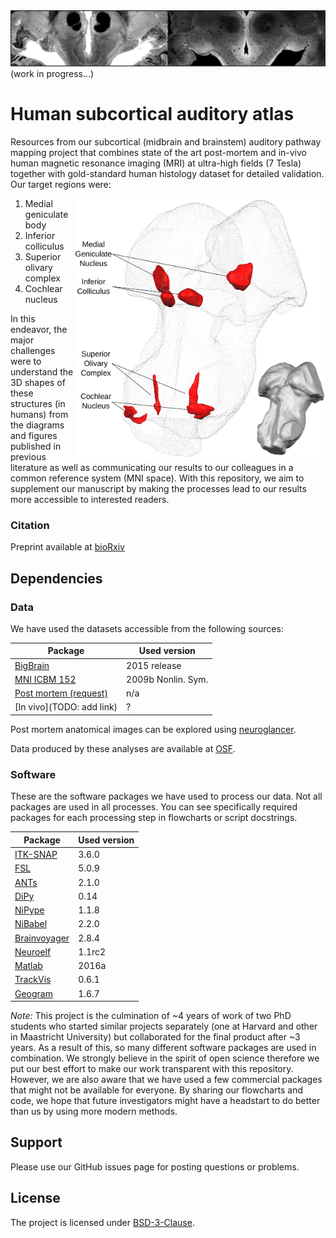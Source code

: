 <img src=readme_visuals/visual_01.svg>
(work in progress...)

# Human subcortical auditory atlas
Resources from our subcortical (midbrain and brainstem) auditory pathway mapping project that combines state of the art post-mortem and in-vivo human magnetic resonance imaging (MRI) at ultra-high fields (7 Tesla) together with gold-standard human histology dataset for detailed validation. Our target regions were:

<img src="readme_visuals/visual_02.svg" width=400 align="right" />

1. Medial geniculate body
2. Inferior colliculus
3. Superior olivary complex
4. Cochlear nucleus

In this endeavor, the major challenges were to understand the 3D shapes of these structures (in humans) from the diagrams and figures published in previous literature as well as communicating our results to our colleagues in a common reference system (MNI space). With this repository, we aim to supplement our manuscript by making the processes lead to our results more accessible to interested readers.

### Citation
Preprint available at [bioRxiv](https://www.biorxiv.org/content/10.1101/568139v1)

## Dependencies

### Data
We have used the datasets accessible from the following sources:

| Package                                                  | Used version |
|----------------------------------------------------------|--------------|
| [BigBrain](https://bigbrain.loris.ca/main.php)           | 2015 release |
| [MNI ICBM 152](http://www.bic.mni.mcgill.ca/ServicesAtlases/ICBM152NLin2009)| 2009b Nonlin. Sym.|
| [Post mortem (request)](http://www.civm.duhs.duke.edu/SharedData/DataSupplements.htm)| n/a        |
| [In vivo](TODO: add link)                                | ?        |

Post mortem anatomical images can be explored using [neuroglancer](http://oms.mit.edu:8080/#!%7B%22layers%22:%7B%22precomputed%22:%7B%22source%22:%22precomputed://http://oms.mit.edu:8080/precomputed%22%2C%22type%22:%22image%22%7D%7D%2C%22navigation%22:%7B%22pose%22:%7B%22position%22:%7B%22voxelSize%22:%5B50000%2C50000%2C50000%5D%2C%22voxelCoordinates%22:%5B789.3259887695312%2C577.9903564453125%2C586.8760986328125%5D%7D%7D%2C%22zoomFactor%22:25513.613430689424%7D%2C%22showSlices%22:false%2C%22layout%22:%224panel%22%7D).

Data produced by these analyses are available at [OSF](https://osf.io/hxekn/?view_only=be9ec398304344e8bb694a0658d77ed6).


### Software
These are the software packages we have used to process our data. Not all packages are used in all processes. You can see specifically required packages for each processing step in flowcharts or script docstrings.

| Package                                                  | Used version |
|----------------------------------------------------------|--------------|
| [ITK-SNAP](http://www.itksnap.org/)                      | 3.6.0        |
| [FSL](https://fsl.fmrib.ox.ac.uk/fsl)                    | 5.0.9        |
| [ANTs](http://stnava.github.io/ANTs/)                    | 2.1.0        |
| [DiPy](http://nipy.org/dipy/)                            | 0.14         |
| [NiPype](https://nipype.readthedocs.io)                  | 1.1.8        |
| [NiBabel](http://nipy.org/nibabel/)                      | 2.2.0        |
| [Brainvoyager](https://www.brainvoyager.com/)            | 2.8.4        |
| [Neuroelf](http://neuroelf.net/)                         | 1.1rc2       |
| [Matlab](https://www.mathworks.com/products/matlab.html) | 2016a        |
| [TrackVis](http://www.trackvis.org/)                     | 0.6.1        |
| [Geogram](http://alice.loria.fr/software/geogram)        | 1.6.7        |

_Note:_ This project is the culmination of ~4 years of work of two PhD students who started similar projects separately (one at Harvard and other in Maastricht University) but collaborated for the final product after ~3 years. As a result of this, so many different software packages are used in combination. We strongly believe in the spirit of open science therefore we put our best effort to make our work transparent with this repository. However, we are also aware that we have used a few commercial packages that might not be available for everyone. By sharing our flowcharts and code, we hope that future investigators might have a headstart to do better than us by using more modern methods.

## Support

Please use our GitHub issues page for posting questions or problems.

## License
The project is licensed under [BSD-3-Clause](https://opensource.org/licenses/BSD-3-Clause).
